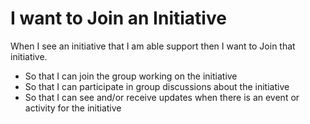 #  I want to Join an Initiative
When I see an initiative that I am able support then I want to Join that initiative.
* So that I can join the group working on the initiative
* So that I can participate in group discussions about the initiative
* So that I can see and/or receive updates when there is an event or activity for the initiative